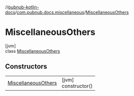 //[pubnub-kotlin-docs](../../../index.md)/[com.pubnub.docs.miscellaneous](../index.md)/[MiscellaneousOthers](index.md)

# MiscellaneousOthers

[jvm]\
class [MiscellaneousOthers](index.md)

## Constructors

| | |
|---|---|
| [MiscellaneousOthers](-miscellaneous-others.md) | [jvm]<br>constructor() |
